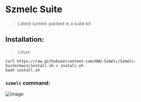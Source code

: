 # Szmelc Suite
> Latest szmelc packed in a suite kit
## Installation:
> Linux:
```
curl https://raw.githubusercontent.com/GNU-Szmelc/Szmelc-Suite/main/install.sh > install.sh
bash install.sh
```
### `szmelc` command:
![image](https://github.com/GNU-Szmelc/Szmelc-Suite/assets/95081005/395f2fab-1ff3-488f-abca-d2cb4eff01cd)


